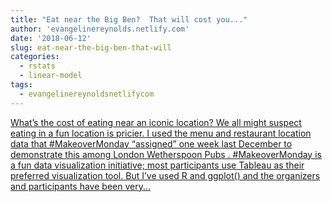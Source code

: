 ```yaml
---
title: "Eat near the Big Ben?  That will cost you..."
author: 'evangelinereynolds.netlify.com'
date: '2018-06-12'
slug: eat-near-the-big-ben-that-will
categories:
  - rstats
  - linear-model
tags:
  - evangelinereynoldsnetlifycom
---
```


[What’s the cost of eating near an iconic location? We all might suspect eating in a fun location is pricier. I used the menu and restaurant location data that #MakeoverMonday “assigned” one week last December to demonstrate this among London Wetherspoon Pubs . #MakeoverMonday is a fun data visualization initiative; most participants use Tableau as their preferred visualization tool. But I’ve used R and ggplot() and the organizers and participants have been very...<click to read more>](https://evangelinereynolds.netlify.com/post/eat-near-the-big-ben-that-will-cost-you/)


